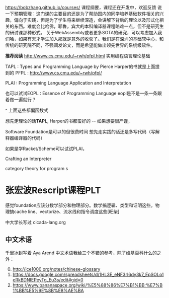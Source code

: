 


https://bobzhang.github.io/courses/
课程纲要，课程还在开发中，欢迎反馈
说一下预期管理：这门课的主要目的还是为了帮助国内的同学培养基础软件相关的兴趣，偏向于实践，但是为了学生将来继续深造，会讲解下背后的理论以及形式化相关的东西。难度会比哈佛，耶鲁，宾大的本科编译器课程略难一点，但不是研究生的研讨课那种形式。
关于WebAssembly或者更多SOTA的研究，可以考虑加入我们哈，如果有天才学生加入那就是意外的收获了。我们是在深圳的基础软中心，和传统的研究院不同，不强调发论文，而是希望能做出领先世界的系统级软件。

**推荐阅读**
http://www.cs.cmu.edu/~rwh/pfpl.html
实用编程语言理论基础

TAPL : Types and Programming Language by Pierce
Harper的书就是上面提到的 PFPL : http://www.cs.cmu.edu/~rwh/pfpl/

PLAI : Programming Language Application and Interpretation

也可以试试EOPL : Essence of Programming Language
eopl是不是一条一条跟着做一遍就行？

^ 上面这些都偏函数式

想先走理论的话**TAPL**, Harper的书都蛮好的 -- 如果想要很严谨， 

Software Foundation是可以的但很费时间
想先走实践的话还是多写代码（写解释器编译器的代码）

如果是学Racket/Scheme可以试试PLAI，

 Crafting an Interpreter 
 

category  theory  for  program s































# 张宏波Rescript课程PLT








感觉foundation应该分数学部分和物理部分。数学搞逻辑、类型和证明这些。物理搞cache line、vectorize、流水线和指令调度这些[旺柴]





中大学长写过 cicada-lang.org


## 中文术语
千里冰封写着 Aya Arend
中文术语我给三个不错的参考，除了维基百科什么的之外：

0. http://ice1000.org/notes/chinese-glossary
1. https://docs.google.com/spreadsheets/d/1HL3E_eNF3rI6dy3k7_EpSOLo1eRkBDNIEPeyTg_Eu3s/edit#gid=0
2. https://www.bananaspace.org/wiki/%E5%88%86%E7%B1%BB:%E7%B1%BB%E5%9E%8B%E8%AE%BA